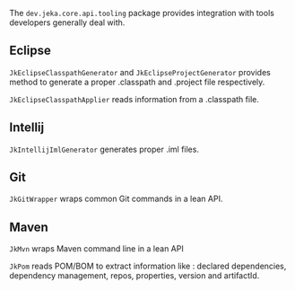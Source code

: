 The `dev.jeka.core.api.tooling` package provides integration with tools developers generally deal with.

## Eclipse

`JkEclipseClasspathGenerator` and `JkEclipseProjectGenerator` provides method to generate a proper .classpath and .project file respectively.

`JkEclipseClasspathApplier` reads information from a .classpath file.

## Intellij

`JkIntellijImlGenerator` generates proper .iml files.

## Git

`JkGitWrapper` wraps common Git commands in a lean API.

## Maven

`JkMvn` wraps Maven command line in a lean API

`JkPom` reads POM/BOM to extract information like : declared dependencies, dependency management, repos,
properties, version and artifactId.


